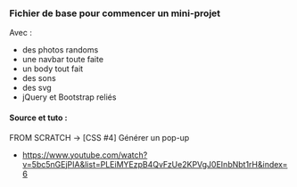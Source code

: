 ### Fichier de base pour commencer un mini-projet

Avec :

- des photos randoms
- une navbar toute faite
- un body tout fait
- des sons
- des svg
- jQuery et Bootstrap reliés

#### Source et tuto :

FROM SCRATCH -> [CSS #4] Générer un pop-up

- https://www.youtube.com/watch?v=5bc5nGEjPIA&list=PLEiMYEzpB4QvFzUe2KPVgJ0EInbNbt1rH&index=6
